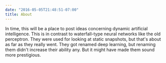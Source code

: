```yaml
---
date: "2016-05-05T21:48:51-07:00"
title: About
---
```


In time, this will be a place to post ideas concerning dynamic artificial intelligence.  This is in contrast to waterfall-type neural networks like the old perceptron. They were used for looking at static snapshots, but that's about as far as they really went. They got renamed deep learning, but renaming them didn't increase their ability any. But it might have made them sound more prestigious.